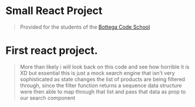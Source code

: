 # Small React Project
> Provided for the students of the [Bottega Code School](https://bottega.tech/)
# First react project.
>More than likely i will look back on this code and see how horrible it is XD
>but essential this is just a mock search engine that isn't very sophisticated as state changes the list of products are being filtered through, since the filter function returns a sequence data structure were then able to map through that list and pass that data as prop to our search component